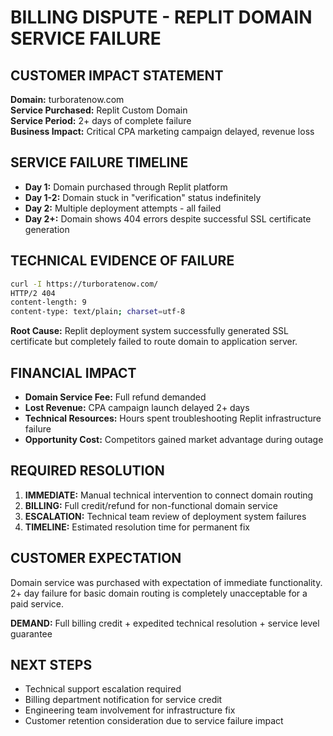 # BILLING DISPUTE - REPLIT DOMAIN SERVICE FAILURE

## CUSTOMER IMPACT STATEMENT
**Domain:** turboratenow.com  
**Service Purchased:** Replit Custom Domain  
**Service Period:** 2+ days of complete failure  
**Business Impact:** Critical CPA marketing campaign delayed, revenue loss

## SERVICE FAILURE TIMELINE
- **Day 1:** Domain purchased through Replit platform
- **Day 1-2:** Domain stuck in "verification" status indefinitely  
- **Day 2:** Multiple deployment attempts - all failed
- **Day 2+:** Domain shows 404 errors despite successful SSL certificate generation

## TECHNICAL EVIDENCE OF FAILURE
```bash
curl -I https://turboratenow.com/
HTTP/2 404 
content-length: 9
content-type: text/plain; charset=utf-8
```

**Root Cause:** Replit deployment system successfully generated SSL certificate but completely failed to route domain to application server.

## FINANCIAL IMPACT
- **Domain Service Fee:** Full refund demanded
- **Lost Revenue:** CPA campaign launch delayed 2+ days
- **Technical Resources:** Hours spent troubleshooting Replit infrastructure failure
- **Opportunity Cost:** Competitors gained market advantage during outage

## REQUIRED RESOLUTION
1. **IMMEDIATE:** Manual technical intervention to connect domain routing
2. **BILLING:** Full credit/refund for non-functional domain service
3. **ESCALATION:** Technical team review of deployment system failures
4. **TIMELINE:** Estimated resolution time for permanent fix

## CUSTOMER EXPECTATION
Domain service was purchased with expectation of immediate functionality. 2+ day failure for basic domain routing is completely unacceptable for a paid service.

**DEMAND:** Full billing credit + expedited technical resolution + service level guarantee

## NEXT STEPS
- Technical support escalation required
- Billing department notification for service credit
- Engineering team involvement for infrastructure fix
- Customer retention consideration due to service failure impact